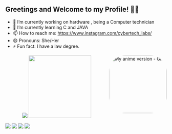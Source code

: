  ## Greetings and Welcome to my Profile! 👋🏻



- 🔭 I’m currently working on hardware , being a Computer technician
- 🌱 I’m currently learning C and JAVA 
- 📫 How to reach me: https://www.instagram.com/cybertech_labs/
- 😄 Pronouns: She/Her
- ⚡ Fun fact: I have a law degree.

</div>
  <img align="right" alt="My anime version - Gif" height="180" style="border-radius:50px;" src="https://i.picasion.com/pic92/cb367005ec45c151caffb33a0d04c975.gif">
</div>

  
<p float="left" align="center">
  <img src="https://github-readme-stats.vercel.app/api?username=devlaw-ware&count_private=true&show_icons=true&theme=radical" />
  <img height="195cm" src="https://github-readme-stats.vercel.app/api/top-langs/?username=devlaw-ware&theme=radical&layout=donut" />
</p>


 
<div> 
  <a href="https://www.youtube.com/@Cybertechlabsbr" target="_blank"><img src="https://img.shields.io/badge/YouTube-FF0000?style=for-the-badge&logo=youtube&logoColor=white" target="_blank"></a>
  <a href="https://www.instagram.com/cybertech_labs/" target="_blank"><img src="https://img.shields.io/badge/-Instagram-%23E4405F?style=for-the-badge&logo=instagram&logoColor=white" target="_blank"></a>
  <a href = "devlaw.viana@gmail.com"><img src="https://img.shields.io/badge/-Gmail-%23333?style=for-the-badge&logo=gmail&logoColor=white" target="_blank"></a>
  <a href="" target="_blank"><img src="https://img.shields.io/badge/-LinkedIn-%230077B5?style=for-the-badge&logo=linkedin&logoColor=white" target="_blank"></a> 
  
</div>


